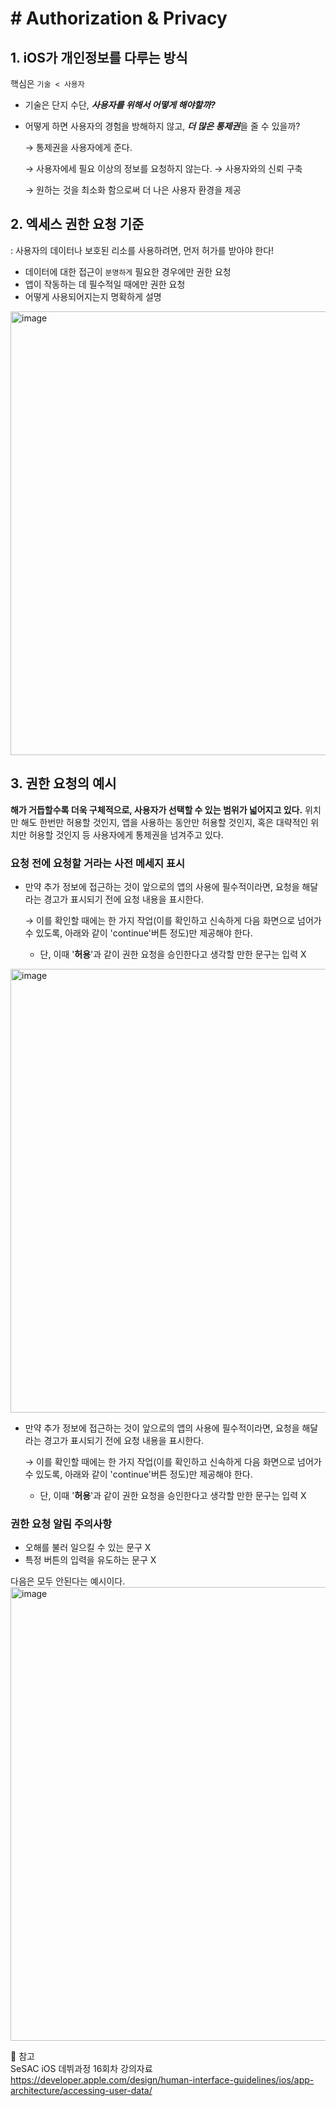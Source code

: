 # # Authorization & Privacy

## 1. iOS가 개인정보를 다루는 방식

핵심은 `기술 < 사용자`

- 기술은 단지 수단, ***사용자를 위해서 어떻게 해야할까?***
- 어떻게 하면 사용자의 경험을 방해하지 않고, ***더 많은 통제권***을 줄 수 있을까?
    
    → 통제권을 사용자에게 준다.
    
    → 사용자에세 필요 이상의 정보를 요청하지 않는다. → 사용자와의 신뢰 구축
    
    → 원하는 것을 최소화 함으로써 더 나은 사용자 환경을 제공
    

## 2. 엑세스 권한 요청 기준

: 사용자의 데이터나 보호된 리소를 사용하려면, 먼저 허가를 받아야 한다!

- 데이터에 대한 접근이 `분명하게` 필요한 경우에만 권한 요청
- 앱이 작동하는 데 필수적일 때에만 권한 요청
- 어떻게 사용되어지는지 명확하게 설명

<img width="710" alt="image" src="https://user-images.githubusercontent.com/53874628/138036281-dc68f55a-e8c5-4bc4-aa95-1101e3c30fcb.png">


## 3. 권한 요청의 예시

  **해가 거듭할수록 더욱 구체적으로, 사용자가 선택할 수 있는 범위가 넓어지고 있다.** 위치만 해도 한번만 허용할 것인지, 앱을 사용하는 동안만 허용할 것인지, 혹은 대략적인 위치만 허용할 것인지 등 사용자에게 통제권을 넘겨주고 있다.

### 요청 전에 요청할 거라는 사전 메세지 표시

- 만약 추가 정보에 접근하는 것이 앞으로의 앱의 사용에 필수적이라면, 요청을 해달라는 경고가 표시되기 전에 요청 내용을 표시한다.
    
    → 이를 확인할 때에는 한 가지 작업(이를 확인하고 신속하게 다음 화면으로 넘어가 수 있도록, 아래와 같이 'continue'버튼 정도)만 제공해야 한다.
    
    - 단, 이때 '**허용**'과 같이 권한 요청을 승인한다고 생각할 만한 문구는 입력 X

<img width="710" alt="image" src="https://user-images.githubusercontent.com/53874628/138036325-534d0d23-10c8-4198-8a99-4cf5dc9e1b18.png">


- 만약 추가 정보에 접근하는 것이 앞으로의 앱의 사용에 필수적이라면, 요청을 해달라는 경고가 표시되기 전에 요청 내용을 표시한다.
    
    → 이를 확인할 때에는 한 가지 작업(이를 확인하고 신속하게 다음 화면으로 넘어가 수 있도록, 아래와 같이 'continue'버튼 정도)만 제공해야 한다.
    
    - 단, 이때 '**허용**'과 같이 권한 요청을 승인한다고 생각할 만한 문구는 입력 X

### 권한 요청 알림 주의사항

- 오해를 불러 일으킬 수 있는 문구 X
- 특정 버튼의 입력을 유도하는 문구 X

다음은 모두 안된다는 예시이다.</br>
<img width="726" alt="image" src="https://user-images.githubusercontent.com/53874628/138036373-17b6c0a3-64f4-4da1-869c-c5acc429e512.png"></br>

🔖 참고<br>
SeSAC iOS 데뷔과정 16회차 강의자료<br>
https://developer.apple.com/design/human-interface-guidelines/ios/app-architecture/accessing-user-data/
